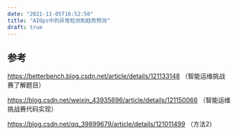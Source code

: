 ```yaml
---
date: "2021-11-05T16:52:50"
title: "AIOps中的异常检测和趋势预测"
draft: true
---
```




## 参考

https://betterbench.blog.csdn.net/article/details/121133148 （智能运维挑战赛了解题目）

https://blog.csdn.net/weixin_43935696/article/details/121150066 （智能运维挑战赛代码实现）

https://blog.csdn.net/qq_39899679/article/details/121011499 （方法2）